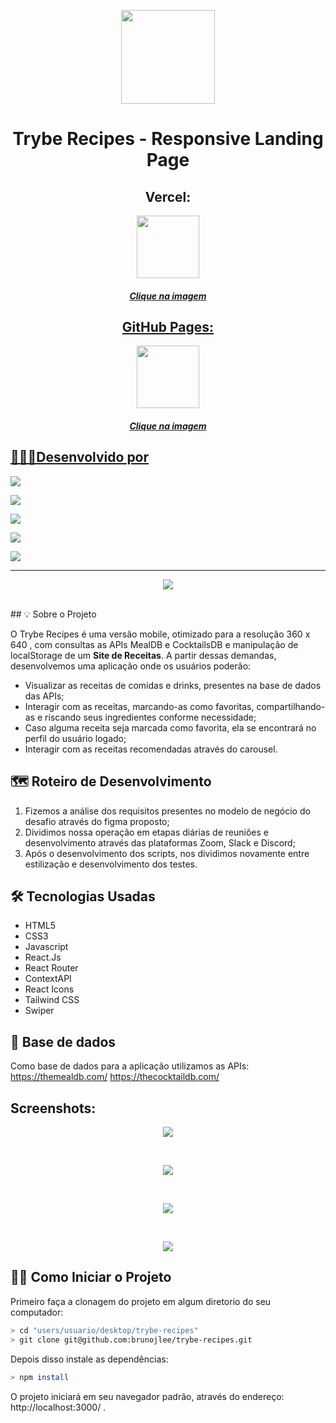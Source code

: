 <p align="center"><img width='150px' src='https://github.com/brunojlee/trybe-recipes/blob/main/src/images/readmeAnimation.gif' />
<h1 align="center"> Trybe Recipes - Responsive Landing Page </h1>
<h2 align="center">Vercel:</h2>
 
 <div align="center">
   <a href="https://brunojlee-trybe-recipes.vercel.app/" target="_blank">
    <img width='100px' src='https://github.com/brunojlee/trybe-recipes/blob/main/src/images/logo.svg' target="_blank" />
 </div>
 
<h5 align="center">Clique na imagem</h5>

 <h2 align="center">GitHub Pages:</h2>
 
 <div align="center">
   <a href="https://brunojlee.github.io/trybe-recipes/" target="_blank">
    <img width='100px' src='https://github.com/brunojlee/trybe-recipes/blob/main/src/images/logo.svg' target="_blank" />
 </div>
 
<h5 align="center">Clique na imagem</h5>
  
## 👩🏾‍💻Desenvolvido por


<a href="https://www.linkedin.com/in/brunojlee/" target="_blank"><img src="https://img.shields.io/badge/-BrunoJLee-%230077B5?style=for-the-badge&logo=linkedin&logoColor=white" target="_blank"></a>

<a href="https://www.linkedin.com/in/eduardomuchak/" target="_blank"><img src="https://img.shields.io/badge/-Eduardo Muchak-%230077B5?style=for-the-badge&logo=linkedin&logoColor=white" target="_blank"></a>

<a href="https://www.linkedin.com/in/leonardo-begnossi-41580a127/" target="_blank"><img src="https://img.shields.io/badge/-Leonardo Begnossi-%230077B5?style=for-the-badge&logo=linkedin&logoColor=white" target="_blank"></a>

<a href="https://www.linkedin.com/in/leonardo-begnossi-41580a127/" target="_blank"><img src="https://img.shields.io/badge/-Leonardo Diman-%230077B5?style=for-the-badge&logo=linkedin&logoColor=white" target="_blank"></a>

<a href="https://www.linkedin.com/in/jordaorafaela/" target="_blank"><img src="https://img.shields.io/badge/-Rafaela Jordão-%230077B5?style=for-the-badge&logo=linkedin&logoColor=white" target="_blank"></a> 

---
<p align="center">
 <a href="https://brunojlee-trybe-recipes.vercel.app/" target="_blank">
  <img 
    src="./screenshots/mobile.gif"
  >
 </a>
</p>
</br>
## 💡 Sobre o Projeto

O Trybe Recipes é uma versão mobile, otimizado para a resolução 360 x 640 , com consultas as APIs MealDB e CocktailsDB e manipulação de localStorage de um **Site de Receitas**.
A partir dessas demandas, desenvolvemos uma aplicação onde os usuários poderão:

- Visualizar as receitas de comidas e drinks, presentes na base de dados das APIs;
- Interagir com as receitas, marcando-as como favoritas, compartilhando-as e riscando seus ingredientes conforme necessidade;
- Caso alguma receita seja marcada como favorita, ela se encontrará no perfil do usuário logado;
- Interagir com as receitas recomendadas através do carousel.

## 🗺 Roteiro de Desenvolvimento

1. Fizemos a análise dos requisitos presentes no modelo de negócio do desafio através do figma proposto;
2. Dividimos nossa operação em etapas diárias de reuniões e desenvolvimento através das plataformas Zoom, Slack e Discord;
3. Após o desenvolvimento dos scripts, nos dividimos novamente entre estilização e desenvolvimento dos testes.

## 🛠 Tecnologias Usadas

- HTML5
- CSS3
- Javascript
- React.Js
- React Router
- ContextAPI
- React Icons
- Tailwind CSS
- Swiper


## 🎲 Base de dados

Como base de dados para a aplicação utilizamos as APIs:
https://themealdb.com/
https://thecocktaildb.com/

## Screenshots:

<p align="center">
  <img 
    src="./screenshots/loginPage.png"
  >
</p>
</br>
<p align="center">
  <img 
    src="./screenshots/explorePage.png"
  >
</p>
</br>
<p align="center">
  <img 
    src="./screenshots/profilePage.png"
  >
</p>
</br>
<p align="center">
  <img 
    src="./screenshots/recipeDetailsPage.png"
  >
</p>

## 🧙‍♂️ Como Iniciar o Projeto

Primeiro faça a clonagem do projeto em algum diretorio do seu computador:

```bash
> cd "users/usuario/desktop/trybe-recipes"
> git clone git@github.com:brunojlee/trybe-recipes.git
```

Depois disso instale as dependências:

```bash
> npm install
```

O projeto iniciará em seu navegador padrão, através do endereço: http://localhost:3000/ .
